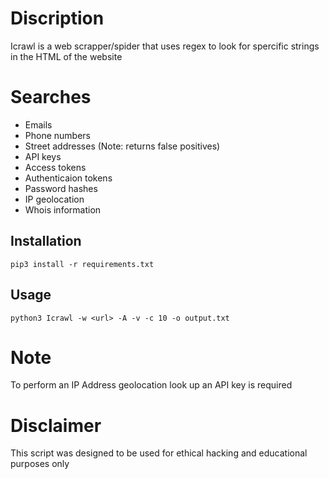 # Discription
Icrawl is a web scrapper/spider that uses regex to look for spercific strings in the HTML of the website


# Searches 
* Emails
* Phone numbers
* Street addresses (Note: returns false positives)
* API keys
* Access tokens
* Authenticaion tokens
* Password hashes 
* IP geolocation
* Whois information

Installation
----
    
    pip3 install -r requirements.txt
    
    
Usage
----
  
    python3 Icrawl -w <url> -A -v -c 10 -o output.txt  

# Note
To perform an IP Address geolocation look up an API key is required

# Disclaimer
This script was designed to be used for ethical hacking and educational purposes only
